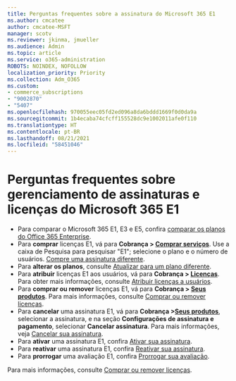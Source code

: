 ```yaml
---
title: Perguntas frequentes sobre a assinatura do Microsoft 365 E1
ms.author: cmcatee
author: cmcatee-MSFT
manager: scotv
ms.reviewer: jkinma, jmueller
ms.audience: Admin
ms.topic: article
ms.service: o365-administration
ROBOTS: NOINDEX, NOFOLLOW
localization_priority: Priority
ms.collection: Adm_O365
ms.custom:
- commerce_subscriptions
- "9002870"
- "5407"
ms.openlocfilehash: 970055eec05fd2ed096a8da6bddd1669f0d0da9a
ms.sourcegitcommit: 1b4ecaba74cfcff155528dc9e1002011afe0f110
ms.translationtype: HT
ms.contentlocale: pt-BR
ms.lasthandoff: 08/21/2021
ms.locfileid: "58451046"
---
```

# <a name="microsoft-365-e1-subscription-and-license-management-faq"></a>Perguntas frequentes sobre gerenciamento de assinaturas e licenças do Microsoft 365 E1

- Para comparar o Microsoft 365 E1, E3 e E5, confira [comparar os planos do Office 365 Enterprise](https://www.microsoft.com/microsoft-365/business/compare-more-office-365-for-business-plans).
- Para **comprar** licenças E1, vá para **Cobrança > [Comprar serviços](https://go.microsoft.com/fwlink/p/?linkid=868433)**. Use a caixa de Pesquisa para pesquisar "E1"; selecione o plano e o número de usuários. [Compre uma assinatura diferente](https://docs.microsoft.com/microsoft-365/commerce/try-or-buy-microsoft-365#buy-a-different-subscription).
- Para **alterar os planos**, consulte [Atualizar para um plano diferente](https://docs.microsoft.com/microsoft-365/commerce/subscriptions/upgrade-to-different-plan).
- Para **atribuir** licenças E1 aos usuários, vá para **Cobrança > [Licenças](https://go.microsoft.com/fwlink/p/?linkid=842264)**. Para obter mais informações, consulte [Atribuir licenças a usuários](https://docs.microsoft.com/microsoft-365/admin/manage/assign-licenses-to-users).
- Para **comprar ou remover** licenças E1, vá para **Cobrança > [Seus produtos](https://go.microsoft.com/fwlink/p/?linkid=842054)**. Para mais informações, consulte [Comprar ou remover licenças](https://docs.microsoft.com/microsoft-365/commerce/licenses/buy-licenses).
- Para **cancelar** uma assinatura E1, vá para **Cobrança >[Seus produtos](https://go.microsoft.com/fwlink/p/?linkid=842054)**, selecionar a assinatura, e na seção **Configurações de assinatura e pagamento**, selecionar **Cancelar assinatura**. Para mais informações, veja [Cancelar sua assinatura](https://docs.microsoft.com/microsoft-365/commerce/subscriptions/cancel-your-subscription).
- Para **ativar** uma assinatura E1, confira [Ativar sua assinatura](https://docs.microsoft.com/alchemyinsights/activate-your-office-365-subscription).
- Para **reativar** uma assinatura E1, confira [Reativar sua assinatura](https://docs.microsoft.com/alchemyinsights/reactivate-your-subscription).
- Para **prorrogar** uma avaliação E1, confira [Prorrogar sua avaliação](https://docs.microsoft.com/microsoft-365/commerce/extend-your-trial).

Para mais informações, consulte [Comprar ou remover licenças](https://docs.microsoft.com/microsoft-365/commerce/licenses/buy-licenses).